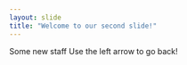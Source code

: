 ```yaml
---
layout: slide
title: "Welcome to our second slide!"
---
```

Some new staff
Use the left arrow to go back!
